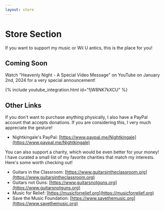 ```yaml
---
layout: store
---
```


# Store Section

If you want to support my music or Wii U antics, this is the place for you!

## Coming Soon

Watch "Heavenly Night - A Special Video Message" on YouTube on January 2nd, 2024 for a very special announcement!

{% include youtube_integration.html id="fjW8NK7kXCU" %}

## Other Links

If you don't want to purchase anything physically, I also have a PayPal account that accepts donations. If you are considering this, I very much appreciate the gesture!

* Nightkingale's PayPal: [https://www.paypal.me/Nightkingale](https://www.paypal.me/Nightkingale)

You can also support a charity, which would be even better for your money! I have curated a small list of my favorite charities that match my interests. Here's some worth checking out!

* Guitars in the Classroom: [https://www.guitarsintheclassroom.org](https://www.guitarsintheclassroom.org)
* Guitars not Guns: [https://www.guitarsnotguns.org](https://www.guitarsnotguns.org)
* Music for Relief: [https://musicforrelief.org](https://musicforrelief.org)
* Save the Music Foundation: [https://www.savethemusic.org](https://www.savethemusic.org)